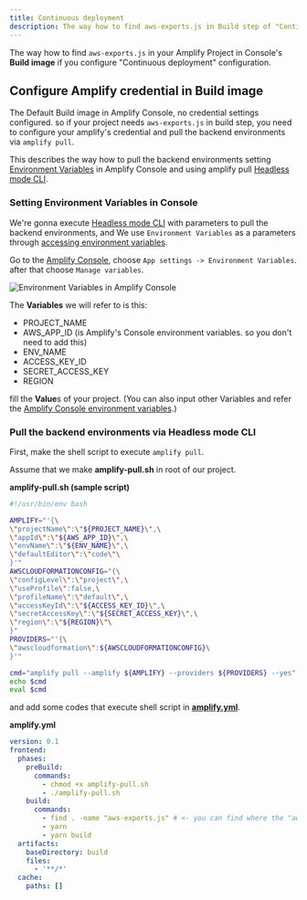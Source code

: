 ```yaml
---
title: Continuous deployment
description: The way how to find aws-exports.js in Build step of "Continuous deployment" configuration
---
```


The way how to find `aws-exports.js` in your Amplify Project in Console's **Build image** if you configure "Continuous deployment" configuration.

## Configure Amplify credential in Build image

The Default Build image in Amplify Console, no credential settings configured. so if your project needs `aws-exports.js` in build step, you need to configure your amplify's credential and pull the backend environments via `amplify pull`.

This describes the way how to pull the backend environments setting [Environment Variables](https://docs.aws.amazon.com/amplify/latest/userguide/environment-variables.html) in Amplify Console and using amplify pull [Headless mode CLI](https://docs.amplify.aws/cli/usage/headless#amplify-pull-parameters).

### Setting Environment Variables in Console

We're gonna execute [Headless mode CLI](https://docs.amplify.aws/cli/usage/headless#amplify-pull-parameters) with parameters to pull the backend environments, and We use `Environment Variables` as a parameters through [accessing environment variables](https://docs.aws.amazon.com/amplify/latest/userguide/environment-variables.html#access-env-vars).

Go to the [Amplify Console](https://console.aws.amazon.com/amplify/), choose `App settings -> Environment Variables`. after that choose `Manage variables`.

![Environment Variables in Amplify Console](https://docs.aws.amazon.com/amplify/latest/userguide/images/envvars.png)

The **Variables** we will refer to is this:

- PROJECT_NAME
- AWS_APP_ID (is Amplify's Console environment variables. so you don't need to add this)
- ENV_NAME
- ACCESS_KEY_ID
- SECRET_ACCESS_KEY
- REGION

fill the **Value**s of your project.
(You can also input other Variables and refer the [Amplify Console environment variables](https://docs.aws.amazon.com/amplify/latest/userguide/environment-variables.html#amplify-console-environment-variables).)

### Pull the backend environments via Headless mode CLI

First, make the shell script to execute `amplify pull`.

Assume that we make **amplify-pull.sh** in root of our project.

**amplify-pull.sh (sample script)**

<!--cSpell:disable-->
```sh
#!/usr/bin/env bash

AMPLIFY="'{\
\"projectName\":\"${PROJECT_NAME}\",\
\"appId\":\"${AWS_APP_ID}\",\
\"envName\":\"${ENV_NAME}\",\
\"defaultEditor\":\"code\"\
}'"
AWSCLOUDFORMATIONCONFIG="{\
\"configLevel\":\"project\",\
\"useProfile\":false,\
\"profileName\":\"default\",\
\"accessKeyId\":\"${ACCESS_KEY_ID}\",\
\"secretAccessKey\":\"${SECRET_ACCESS_KEY}\",\
\"region\":\"${REGION}\"\
}"
PROVIDERS="'{\
\"awscloudformation\":${AWSCLOUDFORMATIONCONFIG}\
}'"

cmd="amplify pull --amplify ${AMPLIFY} --providers ${PROVIDERS} --yes"
echo $cmd
eval $cmd
```

and add some codes that execute shell script in [**amplify.yml**](https://docs.aws.amazon.com/amplify/latest/userguide/build-settings.html).

**amplify.yml**

```yaml
version: 0.1
frontend:
  phases:
    preBuild:
      commands:
        - chmod +x amplify-pull.sh
        - ./amplify-pull.sh
    build:
      commands:
        - find . -name "aws-exports.js" # <- you can find where the "aws-exports.js" is.
        - yarn
        - yarn build
  artifacts:
    baseDirectory: build
    files:
      - '**/*'
  cache:
    paths: []
```
